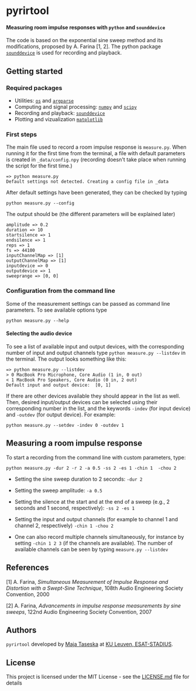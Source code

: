 # pyrirtool

#### Measuring room impulse responses with ```python``` and ```sounddevice```

The code is based on the exponential sine sweep method and its modifications, proposed by A. Farina [1, 2]. The python package [```sounddevice```](https://python-sounddevice.readthedocs.io/en/0.3.12/) is used for recording and playback.


## Getting started

### Required packages


* Utilities: [```os```](https://docs.python.org/3/library/os.html) and [```argparse```](https://docs.python.org/3/library/argparse.html)
* Computing and signal processing: [```numpy```](https://www.numpy.org) and [```scipy```](https://docs.scipy.org/doc/scipy/reference/signal.html)
* Recording and playback: [```sounddevice```](https://python-sounddevice.readthedocs.io/en/0.3.12/)
* Plotting and vizualization [```matplotlib```](https://matplotlib.org)

### First steps
The main file used to record a room impulse response is ```measure.py```. When running  it for the first time from the terminal, a file with default parameters is created in ```_data/config.npy``` (recording doesn't take place when running the script for the first time.)
```
=> python measure.py
Default settings not detected. Creating a config file in _data
```

After default settings have been generated, they can be checked by typing
```
python measure.py --config
```
The output should be (the different parameters will be explained later)
```
amplitude => 0.2
duration => 10
startsilence => 1
endsilence => 1
reps => 1
fs => 44100
inputChannelMap => [1]
outputChannelMap => [1]
inputdevice => 0
outputdevice => 1
sweeprange => [0, 0]
```



### Configuration from the command line

Some of the measurement settings can be passed as command line parameters. To see available options type
```
python measure.py --help
```

#### Selecting the audio device
To see a list of available input and output devices, with the corresponding number of input and output channels type ```python measure.py --listdev``` in the terminal. The output looks something like this:
```
=> python measure.py --listdev
> 0 MacBook Pro Microphone, Core Audio (1 in, 0 out)
< 1 MacBook Pro Speakers, Core Audio (0 in, 2 out)
Default input and output device:  [0, 1]

```
If there are other devices available they should appear in the list as well. Then, desired input/output devices can be selected using their corresponding number in the list, and the keywords ```-indev``` (for input device) and ```-outdev``` (for output device). For example:
```
python measure.py --setdev -indev 0 -outdev 1
```

## Measuring a room impulse response

To start a recording from the command line with custom parameters, type:
```
python measure.py -dur 2 -r 2 -a 0.5 -ss 2 -es 1 -chin 1  -chou 2
```

  - Setting the sine sweep duration to 2 seconds: ```-dur 2```

  - Setting the sweep amplitude:  ```-a 0.5```
  - Setting the silence at the start and at the end of a sweep (e.g., 2 seconds and 1 second, respectively):  ```-ss 2 -es 1```

  -  Setting the input and output channels (for example to channel 1 and channel 2, respectively) ```-chin 1 -chou 2```

-  One can also record multiple channels simultaneously, for instance by setting ```-chin 1 2 3``` (if the channels are available). The number of available channels can be seen by typing ```measure.py --listdev```






## References


[1] A. Farina, *Simultaneous Measurement of Impulse Response and Distortion with a Swept-Sine Technique*, 108th Audio Engineering Society Convention, 2000

[2] A. Farina, *Advancements in impulse response measurements by sine sweeps*, 122nd Audio Engineering Society Convention, 2007


## Authors

`pyrirtool` developed by  [Maja Taseska](https://github.com/maj4e) at [KU Leuven, ESAT-STADIUS](https://www.esat.kuleuven.be/stadius/).



## License

This project is licensed under the MIT License - see the [LICENSE.md](LICENSE.md) file for details
